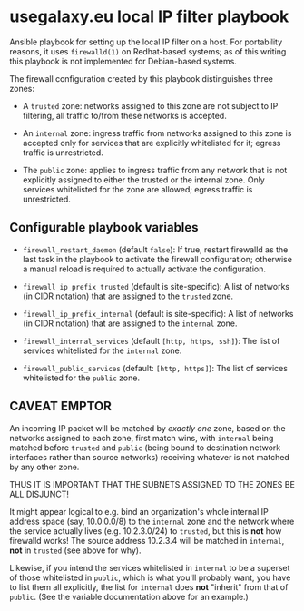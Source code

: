 # usegalaxy.eu local IP filter playbook

Ansible playbook for setting up the local IP filter on a host. For
portability reasons, it uses `firewalld(1)` on Redhat-based systems;
as of this writing this playbook is not implemented for Debian-based
systems.

The firewall configuration created by this playbook distinguishes
three zones:

- A `trusted` zone: networks assigned to this zone are not subject
  to IP filtering, all traffic to/from these networks is accepted.

- An `internal` zone: ingress traffic from networks assigned to
  this zone is accepted only for services that are explicitly
  whitelisted for it; egress traffic is unrestricted.

- The `public` zone: applies to ingress traffic from any network
  that is not explicitly assigned to either the trusted or the
  internal zone. Only services whitelisted for the zone are
  allowed; egress traffic is unrestricted.

## Configurable playbook variables

- `firewall_restart_daemon` (default `false`): If true, restart
  firewalld as the last task in the playbook to activate the
  firewall configuration; otherwise a manual reload is required
  to actually activate the configuration.

- `firewall_ip_prefix_trusted` (default is site-specific):
  A list of networks (in CIDR notation) that are assigned to
  the `trusted` zone.

- `firewall_ip_prefix_internal` (default is site-specific):
  A list of networks (in CIDR notation) that are assigned to
  the `internal` zone.

- `firewall_internal_services` (default `[http, https, ssh]`):
  The list of services whitelisted for the `internal` zone.

- `firewall_public_services` (default: `[http, https]`):
  The list of services whitelisted for the `public` zone.


## CAVEAT EMPTOR

An incoming IP packet will be matched by *exactly one* zone,
based on the networks assigned to each zone, first match wins, with
`internal` being matched before `trusted` and `public` (being bound
to destination network interfaces rather than source networks)
receiving whatever is not matched by any other zone.

THUS IT IS IMPORTANT THAT THE SUBNETS ASSIGNED TO THE ZONES BE ALL
DISJUNCT!

It might appear logical to e.g. bind an organization's whole internal IP
address space (say, 10.0.0.0/8) to the `internal` zone and the network
where the service actually lives (e.g. 10.2.3.0/24) to `trusted`, but this
is **not** how firewalld works! The source address 10.2.3.4 will be matched
in `internal`, **not** in `trusted` (see above for why).

Likewise, if you intend the services whitelisted in `internal` to be a
superset of those whitelisted in `public`, which is what you'll probably
want, you have to list them all explicitly, the list for `internal` does
**not** "inherit" from that of `public`. (See the variable documentation
above for an example.)


